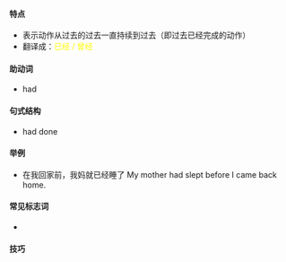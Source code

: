 #### 特点
* 表示动作从过去的过去一直持续到过去（即过去已经完成的动作）
* 翻译成：<font color="#ffff00">已经 / 曾经</font>
#### 助动词
* had
#### 句式结构
* had done
#### 举例
* 在我回家前，我妈就已经睡了
  My mother had slept before I came back home.
#### 常见标志词
* 
#### 技巧
